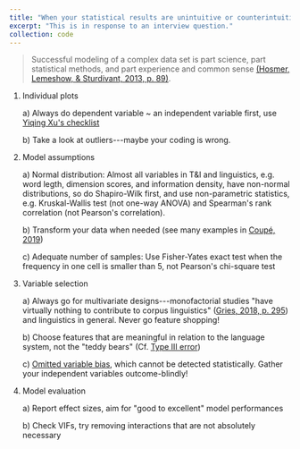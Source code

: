 ```yaml
---
title: "When your statistical results are unintuitive or counterintuitive"
excerpt: "This is in response to an interview question."
collection: code
---
```



> Successful modeling of a complex data set is part science, part statistical methods, and part experience and common sense [(Hosmer, Lemeshow, & Sturdivant, 2013, p. 89)](https://www.wiley.com/en-us/Applied+Logistic+Regression,+3rd+Edition-p-9780470582473).

 1. Individual plots  

    a) Always do dependent variable ~ an independent variable first, use [Yiqing Xu's checklist](https://yiqingxu.org/public/checklist.pdf)  
   
    b) Take a look at outliers---maybe your coding is wrong.  

 3. Model assumptions  

    a)  Normal distribution: Almost all variables in T&I and linguistics, e.g. word legth, dimension scores, and information density, have non-normal distributions, so do Shapiro-Wilk first, and use non-parametric statistics, e.g. Kruskal-Wallis test (not one-way ANOVA) and Spearman's rank correlation (not Pearson's correlation).  
   
    b) Transform your data when needed (see many examples in [Coupé, 2019](https://www.frontiersin.org/articles/10.3389/fpsyg.2018.00513/full))  
   
    c) Adequate number of samples: Use Fisher-Yates exact test when the frequency in one cell is smaller than 5, not Pearson's chi-square test

 4. Variable selection  
 
    a) Always go for multivariate designs---monofactorial studies "have virtually nothing to contribute to corpus linguistics" ([Gries, 2018, p. 295](https://benjamins.com/catalog/jsls.00005.gri)) and linguistics in general. Never go feature shopping!  
   
    b) Choose features that are meaningful in relation to the language system, not the "teddy bears" (Cf. [Type III error](http://web.stanford.edu/group/bps/cgi-bin/wordpress/wp-content/uploads/2015/06/Tate.pdf))  
   
    c) [Omitted variable bias](https://stats.stackexchange.com/questions/157159/logistic-regression-results-coefficients-counterintuitive), which cannot be detected statistically. Gather your independent variables outcome-blindly!  

 5. Model evaluation  

    a) Report effect sizes, aim for "good to excellent" model performances  
   
    b) Check VIFs, try removing interactions that are not absolutely necessary  
    
    